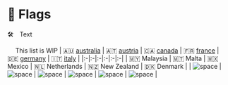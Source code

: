 🏁 Flags
===============

🛠 Text

 
This list is WIP
| 🇦🇺 [australia] | 🇦🇹 [austria] | 🇨🇦 [canada] | 🇫🇷 [france] | 🇩🇪 [germany] | 🇮🇹 [italy] |
|:-|:-|:-|:-|:-|:-|
| 🇲🇾 Malaysia | 🇲🇹 Malta | 🇲🇽 Mexico | 🇳🇱 Netherlands | 🇳🇿 New Zealand | 🇩🇰 Denmark |
| ![space] | ![space] | ![space] | ![space] | ![space] | ![space] |

[australia]: https://github.com/Tapiosinn/tv-logos/blob/master/countries/australia "Australia"
[austria]: https://github.com/Tapiosinn/tv-logos/blob/master/countries/austria "Austria"
[canada]: https://github.com/Tapiosinn/tv-logos/blob/master/countries/canada "Canada"
[france]: https://github.com/Tapiosinn/tv-logos/tree/master/countries/france "France"
[germany]: https://github.com/Tapiosinn/tv-logos/blob/master/countries/germany "Germany"
[italy]: https://github.com/Tapiosinn/tv-logos/blob/master/countries/italy "Italy"

[space]:https://github.com/Tapiosinn/tv-logos/blob/master/misc/%CE%A9/space-1500.png
